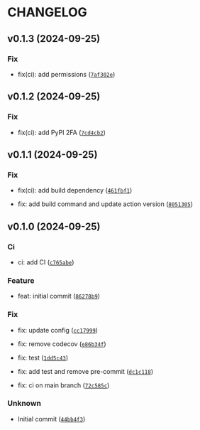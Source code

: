 # CHANGELOG

## v0.1.3 (2024-09-25)

### Fix

* fix(ci): add permissions ([`7af302e`](https://github.com/geosiris-technologies/trame-gantt/commit/7af302e367f11a86f0b0200404a0518ea5dfe63c))

## v0.1.2 (2024-09-25)

### Fix

* fix(ci): add PyPI 2FA ([`7cd4cb2`](https://github.com/geosiris-technologies/trame-gantt/commit/7cd4cb2b5696039649d76bd3c7c1d7f3e1b9777b))

## v0.1.1 (2024-09-25)

### Fix

* fix(ci): add build dependency ([`461fbf1`](https://github.com/geosiris-technologies/trame-gantt/commit/461fbf14bf05615a236e05533199dd16ccec25cd))

* fix: add build command and update action version ([`8051305`](https://github.com/geosiris-technologies/trame-gantt/commit/805130556c547efb9421252227cc2a1fde30618e))

## v0.1.0 (2024-09-25)

### Ci

* ci: add CI ([`c765abe`](https://github.com/geosiris-technologies/trame-gantt/commit/c765abee905be58b9ff79382e15c6bc510040f72))

### Feature

* feat: initial commit ([`86278b9`](https://github.com/geosiris-technologies/trame-gantt/commit/86278b95ef97440d7ff40cb3655df68ee355772a))

### Fix

* fix: update config ([`cc17999`](https://github.com/geosiris-technologies/trame-gantt/commit/cc1799905bd9b231bef83ca93960fe7fe12d4154))

* fix: remove codecov ([`e86b34f`](https://github.com/geosiris-technologies/trame-gantt/commit/e86b34fe456f2ce274fe3f976e8d4bc172690bdb))

* fix: test ([`1dd5c43`](https://github.com/geosiris-technologies/trame-gantt/commit/1dd5c435b9cadb05595fb0fbf6f55fcf6f2e6cd9))

* fix: add test and remove pre-commit ([`dc1c118`](https://github.com/geosiris-technologies/trame-gantt/commit/dc1c11816aa52d04704377cf69e511f6ddfd1caf))

* fix: ci on main branch ([`72c585c`](https://github.com/geosiris-technologies/trame-gantt/commit/72c585cd0129ba6b3cf8ea7bae334ef461247afb))

### Unknown

* Initial commit ([`44bb4f3`](https://github.com/geosiris-technologies/trame-gantt/commit/44bb4f3eae6381710f4aeffb4dda99dab357c4e2))
